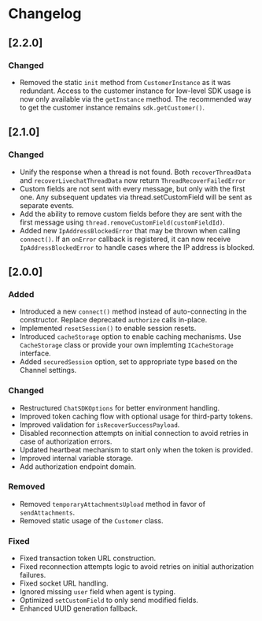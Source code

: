 # Changelog

## [2.2.0]

### Changed

- Removed the static `init` method from `CustomerInstance` as it was redundant. Access to the customer instance for low-level SDK usage is now only available via the `getInstance` method. The recommended way to get the customer instance remains `sdk.getCustomer()`.

## [2.1.0]

### Changed

- Unify the response when a thread is not found. Both `recoverThreadData` and `recoverLivechatThreadData` now return `ThreadRecoverFailedError`
- Custom fields are not sent with every message, but only with the first one. Any subsequent updates via thread.setCustomField will be sent as separate events.
- Add the ability to remove custom fields before they are sent with the first message using `thread.removeCustomField(customFieldId)`.
- Added new `IpAddressBlockedError` that may be thrown when calling `connect()`. If an `onError` callback is registered, it can now receive `IpAddressBlockedError` to handle cases where the IP address is blocked.

## [2.0.0]

### Added

- Introduced a new `connect()` method instead of auto-connecting in the constructor. Replace deprecated `authorize` calls in-place.
- Implemented `resetSession()` to enable session resets.
- Introduced `cacheStorage` option to enable caching mechanisms. Use `CacheStorage` class or provide your own implemting `ICacheStorage` interface.
- Added `securedSession` option, set to appropriate type based on the Channel settings.

### Changed

- Restructured `ChatSDKOptions` for better environment handling.
- Improved token caching flow with optional usage for third-party tokens.
- Improved validation for `isRecoverSuccessPayload`.
- Disabled reconnection attempts on initial connection to avoid retries in case of authorization errors.
- Updated heartbeat mechanism to start only when the token is provided.
- Improved internal variable storage.
- Add authorization endpoint domain.

### Removed

- Removed `temporaryAttachmentsUpload` method in favor of `sendAttachments`.
- Removed static usage of the `Customer` class.

### Fixed

- Fixed transaction token URL construction.
- Fixed reconnection attempts logic to avoid retries on initial authorization failures.
- Fixed socket URL handling.
- Ignored missing `user` field when agent is typing.
- Optimized `setCustomField` to only send modified fields.
- Enhanced UUID generation fallback.
